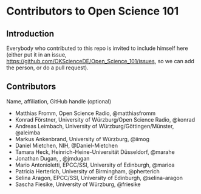 # Contributors to Open Science 101

## Introduction

Everybody who contributed to this repo is invited to include himself here (either put it in an issue, https://github.com/OKScienceDE/Open_Science_101/issues, so we can add the person, or do a pull request).


## Contributors
Name, affiliation, GitHub handle (optional)

* Matthias Fromm, Open Science Radio, @matthiasfromm
* Konrad Förstner, University of Würzburg/Open Science Radio, @konrad
* Andreas Leimbach, University of Würzburg/Göttingen/Münster, @aleimba
* Markus Ankenbrand, University of Würzburg, @iimog
* Daniel Mietchen, NIH, @Daniel-Mietchen
* Tamara Heck, Heinrich-Heine-Universität Düsseldorf, @marahe
* Jonathan Dugan, , @jmdugan
* Mario Antonioletti, EPCC/SSI, University of Edinburgh, @marioa
* Patricia Herterich, University of Birmingham, @pherterich
* Selina Aragon, EPCC/SSI, University of Edinburgh, @selina-aragon
* Sascha Fiesike, University of Würzburg, @friesike
